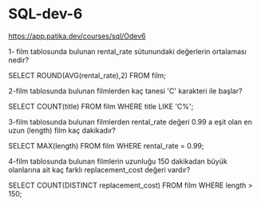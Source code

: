 # SQL-dev-6
https://app.patika.dev/courses/sql/Odev6


1- film tablosunda bulunan rental_rate sütunundaki değerlerin ortalaması nedir?

SELECT ROUND(AVG(rental_rate),2) FROM film;

2-film tablosunda bulunan filmlerden kaç tanesi 'C' karakteri ile başlar?

SELECT COUNT(title) FROM film WHERE title LIKE 'C%';

3-film tablosunda bulunan filmlerden rental_rate değeri 0.99 a eşit olan en uzun (length) film kaç dakikadır?

SELECT MAX(length) FROM film WHERE rental_rate = 0.99;

4-film tablosunda bulunan filmlerin uzunluğu 150 dakikadan büyük olanlarına ait kaç farklı replacement_cost değeri vardır?

SELECT COUNT(DISTINCT replacement_cost) FROM film WHERE length > 150;
